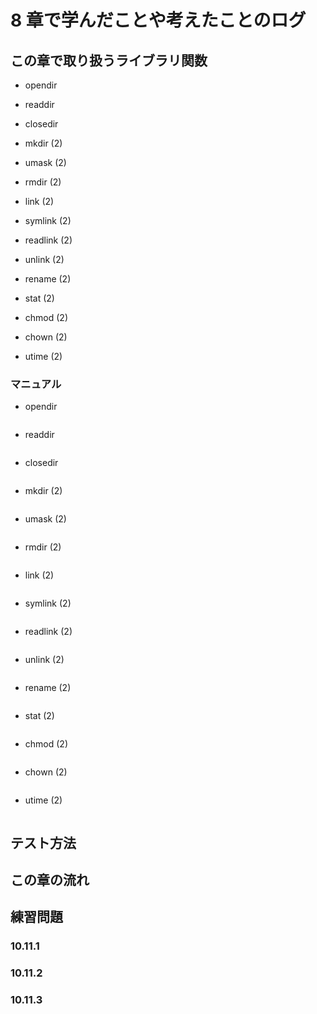 # 8 章で学んだことや考えたことのログ

## この章で取り扱うライブラリ関数
- opendir
- readdir
- closedir

- mkdir (2)
- umask (2)

- rmdir (2)

- link (2)

- symlink (2)
- readlink (2)

- unlink (2)

- rename (2)

- stat (2)

- chmod (2)
- chown (2)
- utime (2)

### マニュアル

- opendir

```bash
```

- readdir

```bash
```

- closedir

```bash
```

- mkdir (2)

```bash
```

- umask (2)

```bash
```

- rmdir (2)

```bash
```

- link (2)

```bash
```

- symlink (2)

```bash
```

- readlink (2)

```bash
```

- unlink (2)

```bash
```

- rename (2)

```bash
```

- stat (2)

```bash
```

- chmod (2)

```bash
```

- chown (2)

```bash
```

- utime (2)

```bash
```

## テスト方法

## この章の流れ

## 練習問題
### 10.11.1

### 10.11.2

### 10.11.3
